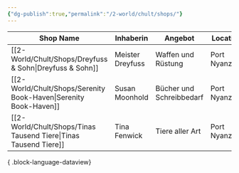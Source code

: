 ```yaml
---
{"dg-publish":true,"permalink":"/2-world/chult/shops/"}
---
```


| Shop Name                                                           | Inhaberin        | Angebot                  | Location      |
| ------------------------------------------------------------------- | ---------------- | ------------------------ | ------------- |
| [[2-World/Chult/Shops/Dreyfuss & Sohn\|Dreyfuss & Sohn]]         | Meister Dreyfuss | Waffen und Rüstung       | Port Nyanzaru |
| [[2-World/Chult/Shops/Serenity Book-Haven\|Serenity Book-Haven]] | Susan Moonhold   | Bücher und Schreibbedarf | Port Nyanzaru |
| [[2-World/Chult/Shops/Tinas Tausend Tiere\|Tinas Tausend Tiere]] | Tina Fenwick     | Tiere aller Art          | Port Nyanzaru |

{ .block-language-dataview}


